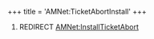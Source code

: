 +++
title = 'AMNet:TicketAbortInstall'
+++

1.  REDIRECT
    [AMNet:InstallTicketAbort](AMNet:InstallTicketAbort "wikilink")